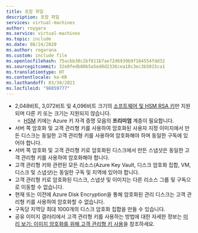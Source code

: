 ```yaml
---
title: 포함 파일
description: 포함 파일
services: virtual-machines
author: roygara
ms.service: virtual-machines
ms.topic: include
ms.date: 08/24/2020
ms.author: rogarana
ms.custom: include file
ms.openlocfilehash: 75acbb30c2bf811b7ae72d6939b9f164554fdd32
ms.sourcegitcommit: 32e0fedb80b5a5ed0d2336cea18c3ec3b5015ca1
ms.translationtype: HT
ms.contentlocale: ko-KR
ms.lasthandoff: 03/30/2021
ms.locfileid: "98859777"
---
```

- 2,048비트, 3,072비트 및 4,096비트 크기의 [소프트웨어 및 HSM RSA 키](../articles/key-vault/keys/about-keys.md)만 지원되며 다른 키 또는 크기는 지원되지 않습니다.
    - [HSM](../articles/key-vault/keys/hsm-protected-keys.md) 키에는 Azure 키 자격 증명 모음의 **프리미엄** 계층이 필요합니다.
- 서버 쪽 암호화 및 고객 관리형 키를 사용하여 암호화된 사용자 지정 이미지에서 만든 디스크는 동일한 고객 관리형 키를 사용하여 암호화해야 하며 동일한 구독에 있어야 합니다.
- 서버 쪽 암호화 및 고객 관리형 키로 암호화된 디스크에서 만든 스냅샷은 동일한 고객 관리형 키를 사용하여 암호화해야 합니다.
- 고객 관리형 키와 관련된 모든 리소스(Azure Key Vault, 디스크 암호화 집합, VM, 디스크 및 스냅샷)는 동일한 구독 및 지역에 있어야 합니다.
- 고객 관리형 키로 암호화된 디스크, 스냅샷 및 이미지는 다른 리소스 그룹 및 구독으로 이동할 수 없습니다.
- 현재 또는 이전에 Azure Disk Encryption을 통해 암호화된 관리 디스크는 고객 관리형 키를 사용하여 암호화할 수 없습니다.
- 구독당 지역당 최대 1000개의 디스크 암호화 집합을 만들 수 있습니다.
- 공유 이미지 갤러리에서 고객 관리형 키를 사용하는 방법에 대한 자세한 정보는 [미리 보기: 이미지 암호화를 위해 고객 관리형 키 사용](../articles/virtual-machines/image-version-encryption.md)을 참조하세요.
